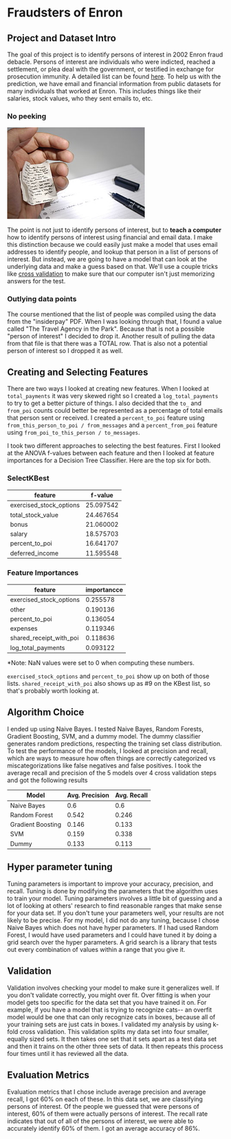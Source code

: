 # Fraudsters of Enron

## Project and Dataset Intro

The goal of this project is to identify persons of interest in 2002 Enron fraud debacle. Persons of interest are individuals who were indicted, reached a settlement, or plea deal with the government, or testified in exchange for prosecution immunity. A detailed list can be found [here](http://usatoday30.usatoday.com/money/industries/energy/2005-12-28-enron-participants_x.htm). To help us with the prediction, we have email and financial information from public datasets for many individuals that worked at Enron. This includes things like their salaries, stock values, who they sent emails to, etc.

### No peeking

![Using a cheatsheet](pictures/cheating.jpg)

The point is not just to identify persons of interest, but to **teach a computer** how to identify persons of interest using financial and email data. I make this distinction because we could easily just make a model that uses email addresses to identify people, and lookup that person in a list of persons of interest. But instead, we are going to have a model that can look at the underlying data and make a guess based on that. We'll use a couple tricks like [cross validation](https://en.wikipedia.org/wiki/Cross-validation_(statistics)) to make sure that our computer isn't just memorizing answers for the test.

### Outlying data points

The course mentioned that the list of people was compiled using the data from the "insiderpay" PDF. When I was looking through that, I found a value called "The Travel Agency in the Park". Because that is not a possible "person of interest" I decided to drop it. Another result of pulling the data from that file is that there was a TOTAL row. That is also not a potential person of interest so I dropped it as well.

## Creating and Selecting Features

There are two ways I looked at creating new features. When I looked at `total_payments` it was very skewed right so I created a `log_total_payments` to try to get a better picture of things. I also decided that the `to_` and `from_poi` counts could better be represented as a percentage of total emails that person sent or received. I created a `percent_to_poi` feature using `from_this_person_to_poi / from_messages` and a `percent_from_poi` feature using `from_poi_to_this_person / to_messages`.

I took two different approaches to selecting the best features. First I looked at the ANOVA f-values between each feature and then I looked at feature importances for a Decision Tree Classifier. Here are the top six for both.

### SelectKBest

| feature                 | f-value   |
| ----------------------- | --------- |
| exercised_stock_options | 25.097542 |
| total_stock_value       | 24.467654 |
| bonus                   | 21.060002 |
| salary                  | 18.575703 |
| percent_to_poi          | 16.641707 |
| deferred_income         | 11.595548 |

### Feature Importances

| feature                 | importancce |
| ----------------------- | ----------- |
| exercised_stock_options | 0.255578    |
| other                   | 0.190136    |
| percent_to_poi          | 0.136054    |
| expenses                | 0.119346    |
| shared_receipt_with_poi | 0.118636    |
| log_total_payments      | 0.093122    |

*Note: NaN values were set to 0 when computing these numbers.

`exercised_stock_options` and `percent_to_poi` show up on both of those lists. `shared_receipt_with_poi` also shows up as #9 on the KBest list, so that's probably worth looking at.

## Algorithm Choice

I ended up using Naive Bayes. I tested Naive Bayes, Random Forests, Gradient Boosting, SVM, and a dummy model. The dummy classifier generates random predictions, respecting the training set class distribution. To test the performance of the models, I looked at precision and recall, which are ways to measure how often things are correctly categorized vs miscategorizations like false negatives and false positives. I took the average recall and precision of the 5 models over 4 cross validation steps and got the following results

| Model             | Avg. Precision | Avg. Recall |
| ----------------- | -------------- | ----------- |
| Naive Bayes       | 0.6            | 0.6         |
| Random Forest     | 0.542          | 0.246       |
| Gradient Boosting | 0.146          | 0.133       |
| SVM               | 0.159          | 0.338       |
| Dummy             | 0.133          | 0.113       |

## Hyper parameter tuning

Tuning parameters is important to improve your accuracy, precision, and recall. Tuning is done by modifying the parameters that the algorithm uses to train your model. Tuning parameters involves a little bit of guessing and a lot of looking at others' research to find reasonable ranges that make sense for your data set. If you don't tune your parameters well, your results are not likely to be precise. For my model, I did not do any tuning, because I chose Naive Bayes which does not have hyper parameters. If I had used Random Forest, I would have used parameters and I could have tuned it by doing a grid search over the hyper parameters. A grid search is a library that tests out every combination of values within a range that you give it.



## Validation

Validation involves checking your model to make sure it generalizes well. If you don't validate correctly, you might over fit. Over fitting is when your model gets too specific for the data set that you have trained it on. For example, if you have a model that is trying to recognize cats-- an overfit model would be one that can only recognize cats in boxes, because all of your training sets are just cats in boxes. I validated my analysis by using k-fold cross validation. This validation splits my data set into four smaller, equally sized sets. It then takes one set that it sets apart as a test data set and then it trains on the other three sets of data. It then repeats this process four times until it has reviewed all the data.

## Evaluation Metrics

Evaluation metrics that I chose include average precision and average recall, I got 60% on each of these. In this data set, we are classifying persons of interest. Of the people we guessed that were persons of interest, 60% of them were actually persons of interest. The recall rate indicates that out of all of the persons of interest, we were able to accurately identify 60% of them. I got an average accuracy of 86%.

